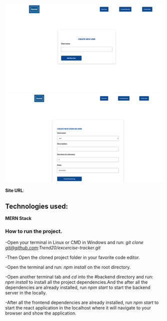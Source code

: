 ![user-form](readmeimages/remind.png)
![exercise-form](readmeimages/remind2.png)

**Site URL**:

## Technologies used:

**MERN Stack**

### How to run the project.

-Open your terminal in Linux or CMD in Windows and run: _git clone git@github.com:Trend20/excercise-tracker.git_

-Then Open the cloned project folder in your favorite code editor.

-Open the terminal and run: _npm install_ on the root directory.

-Open another terminal tab and _cd_ into the #backend directory and run: _npm install_ to install all the project dependencies.And the
after all the dependencies are already installed, run _npm start_ to start the backend server in the locally.

-After all the frontend dependencies are already installed, run _npm start_ to start the react application in the localhost
where it will navigate to your browser and show the application.
